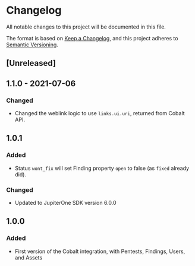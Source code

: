 # Changelog

All notable changes to this project will be documented in this file.

The format is based on [Keep a Changelog](https://keepachangelog.com/en/1.0.0/),
and this project adheres to
[Semantic Versioning](https://semver.org/spec/v2.0.0.html).

## [Unreleased]

## 1.1.0 - 2021-07-06

### Changed

- Changed the weblink logic to use `links.ui.uri`, returned from Cobalt API.

## 1.0.1

### Added

- Status `wont_fix` will set Finding property `open` to false (as `fixed`
  already did).

### Changed

- Updated to JupiterOne SDK version 6.0.0

## 1.0.0

### Added

- First version of the Cobalt integration, with Pentests, Findings, Users, and
  Assets
